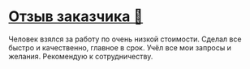 # <a href="https://kwork.ru/portfolio/5318705/" target="_blank">Отзыв заказчика 🙂</a>
<p>Человек взялся за работу по очень низкой стоимости. Сделал все быстро и качественно, главное в срок. Учёл все мои запросы и желания. Рекомендую к сотрудничеству.</p>
